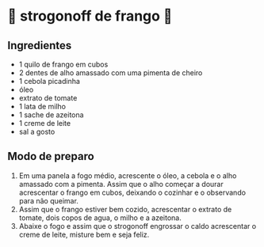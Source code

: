 # :chicken: strogonoff de frango :chicken: 

## Ingredientes

- 1 quilo de frango em cubos
- 2 dentes de alho amassado com uma pimenta de cheiro
- 1 cebola picadinha
- óleo
- extrato de tomate
- 1 lata de milho
- 1 sache de azeitona
- 1 creme de leite
- sal a gosto

## Modo de preparo

1. Em uma panela a fogo médio, acrescente o óleo, a cebola e o alho amassado com a pimenta. Assim que o alho começar a dourar acrescentar o frango em cubos, deixando o cozinhar e o observando para não queimar.
2. Assim que o frango estiver bem cozido, acrescentar o extrato de tomate, dois copos de agua, o milho e a azeitona.
3. Abaixe o fogo e assim que o strogonoff engrossar o caldo acrescentar o creme de leite, misture bem e seja feliz.